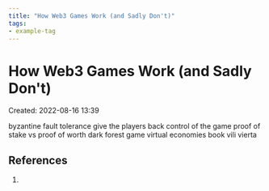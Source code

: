 ```yaml
---
title: "How Web3 Games Work (and Sadly Don't)"
tags:
- example-tag
---
```


# How Web3 Games Work (and Sadly Don't)
Created: 2022-08-16 13:39  

byzantine fault tolerance
give the players back control of the game
proof of stake vs proof of worth
dark forest game
virtual economies book vili vierta

## References
1. 